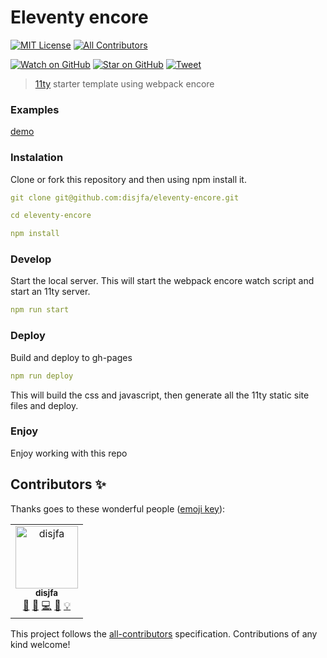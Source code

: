# Eleventy encore

[![MIT License][license-badge]][LICENSE]
[![All Contributors](https://img.shields.io/badge/all_contributors-1-orange.svg?style=flat-square)](#contributors)

[![Watch on GitHub][github-watch-badge]][github-watch]
[![Star on GitHub][github-star-badge]][github-star]
[![Tweet][twitter-badge]][twitter]

> [11ty](https://www.11ty.io) starter template using webpack encore

### Examples

[demo](https://disjfa.github.io/eleventy-encore/)

### Instalation

Clone or fork this repository and then using npm install it.

```yaml
git clone git@github.com:disjfa/eleventy-encore.git
```

```yaml
cd eleventy-encore
```

```yaml
npm install
```

### Develop

Start the local server. This will start the webpack encore watch script and start an 11ty server.

```yaml
npm run start
```

### Deploy

Build and deploy to gh-pages

```yaml
npm run deploy
```

This will build the css and javascript, then generate all the 11ty static site files and deploy.

### Enjoy

Enjoy working with this repo

## Contributors ✨

Thanks goes to these wonderful people ([emoji key](https://allcontributors.org/docs/en/emoji-key)):

<!-- ALL-CONTRIBUTORS-LIST:START - Do not remove or modify this section -->
<!-- prettier-ignore -->
<table>
  <tr>
    <td align="center"><a href="http://www.disjfa.nl"><img src="https://avatars3.githubusercontent.com/u/632778?v=4" width="100px;" alt="disjfa"/><br /><sub><b>disjfa</b></sub></a><br /><a href="#question-disjfa" title="Answering Questions">💬</a> <a href="#blog-disjfa" title="Blogposts">📝</a> <a href="https://github.com/disjfa/eleventy-encore/commits?author=disjfa" title="Code">💻</a> <a href="https://github.com/disjfa/eleventy-encore/commits?author=disjfa" title="Documentation">📖</a> <a href="#example-disjfa" title="Examples">💡</a></td>
  </tr>
</table>

<!-- ALL-CONTRIBUTORS-LIST:END -->

This project follows the [all-contributors](https://github.com/all-contributors/all-contributors) specification. Contributions of any kind welcome!

[license]: https://github.com/disjfa/eleventy-encore/blob/master/LICENSE
[license-badge]: https://img.shields.io/github/license/disjfa/eleventy-encore.svg
[github-watch-badge]: https://img.shields.io/github/watchers/disjfa/eleventy-encore.svg?style=social
[github-watch]: https://github.com/disjfa/eleventy-encore/watchers
[github-star-badge]: https://img.shields.io/github/stars/disjfa/eleventy-encore.svg?style=social
[github-star]: https://github.com/disjfa/eleventy-encore/stargazers
[twitter]: https://twitter.com/intent/tweet?text=Check%20out%20eleventy-encore!%20-%20Cool%11ty%20starter%20template!%20Thanks%20@disjfa%20https://github.com/disjfa/eleventy-encore%20%F0%9F%A4%97
[twitter-badge]: https://img.shields.io/twitter/url/https/github.com/disjfa/eleventy-encore.svg?style=social
